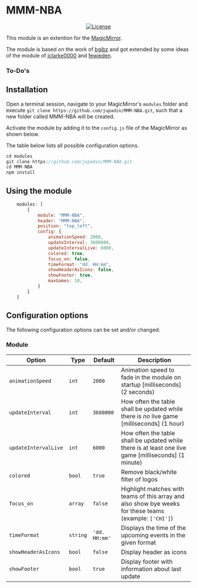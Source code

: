 # MMM-NBA

<p style="text-align: center">
    <a href="https://choosealicense.com/licenses/mit"><img src="https://img.shields.io/badge/license-MIT-blue.svg" alt="License"></a>
</p>

This module is an extention for the [MagicMirror](https://github.com/MichMich/MagicMirror).

The module is based on the work of [bgibz](https://github.com/bgibz/MMM-NBA) and got extended by some ideas of the module of [jclarke0000](https://github.com/jclarke0000/MMM-MyScoreboard) and [fewieden](https://github.com/fewieden/MMM-NHL).

### To-Do's


## Installation

Open a terminal session, navigate to your MagicMirror's `modules` folder and execute `git clone https://github.com/jupadin/MMM-NBA.git`, such that a new folder called MMM-NBA will be created.

Activate the module by adding it to the `config.js` file of the MagicMirror as shown below.

The table below lists all possible configuration options.

````javascript
cd modules
git clone https://github.com/jupadin/MMM-NBA.git
cd MMM-NBA
npm install
````

## Using the module
````javascript
    modules: [
        {
            module: "MMM-NBA",
            header: "MMM-NBA",
            position: "top_left",
            config: {
                animationSpeed: 2000,
                updateInterval: 3600000,
                updateIntervalLive: 6000,
                colored: true,
                focus_on: false,
                timeFormat: "dd. HH:mm",
                showHeaderAsIcons: false,
                showFooter: true,
                maxGames: 10,
            }
        }
    ]
````

## Configuration options

The following configuration options can be set and/or changed:

### Module

| Option | Type | Default | Description |
| ---- | ---- | ---- | ---- |
| `animationSpeed` | `int` | `2000` | Animation speed to fade in the module on startup [milliseconds] (2 seconds) |
| `updateInterval` | `int` | `3600000` | How often the table shall be updated while there is *no* live game [milliseconds] (1 hour) |
| `updateIntervalLive` | `int` | `6000` | How often the table shall be updated while there is at least one live game [milliseconds] (1 minute) |
| `colored` | `bool` | `true` | Remove black/white filter of logos |
| `focus_on` | `array` | `false`| Highlight matches with teams of this array and also show bye weeks for these teams (example: `['CHI']`) |
| `timeFormat` | `string` | `'dd. HH:mm'` | Displays the time of the upcoming events in the given format |
| `showHeaderAsIcons`| `bool` |`false` | Display header as icons |
| `showFooter` | `bool` | `true` | Display footer with information about last update |